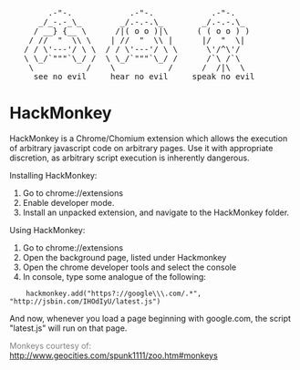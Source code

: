 <pre style="font-family: monospace;">
        .-"-.            .-"-.            .-"-. 
      _/_-.-_\_        _/.-.-.\_        _/.-.-.\_
     / __} {__ \      /|( o o )|\      ( ( o o ) )
    / //  "  \\ \    | //  "  \\ |      |/  "  \|
   / / \'---'/ \ \  / / \'---'/ \ \      \'/^\'/
   \ \_/`"""`\_/ /  \ \_/`"""`\_/ /      /`\ /`\     
    \           /    \           /      /  /|\  \    
     see no evil     hear no evil     speak no evil </pre>
HackMonkey
==========
HackMonkey is a Chrome/Chomium extension which allows the execution of arbitrary javascript code on arbitrary pages. Use it with appropriate discretion, as arbitrary script execution is inherently dangerous.

Installing HackMonkey:

1. Go to chrome://extensions
2. Enable developer mode.
3. Install an unpacked extension, and navigate to the HackMonkey folder.

Using HackMonkey:

1. Go to chrome://extensions
2. Open the background page, listed under Hackmonkey
3. Open the chrome developer tools and select the console
4. In console, type some analogue of the following:
```
    hackmonkey.add("https?://google\\\.com/.*", "http://jsbin.com/IHOdIyU/latest.js")
```
And now, whenever you load a page beginning with google.com, the script "latest.js" will run on that page.

<font color="gray">Monkeys courtesy of: http://www.geocities.com/spunk1111/zoo.htm#monkeys</font>

